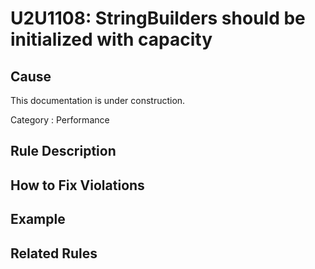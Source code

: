 # U2U1108: StringBuilders should be initialized with capacity

## Cause

This documentation is under construction.

Category : Performance

## Rule Description



## How to Fix Violations



## Example



## Related Rules
